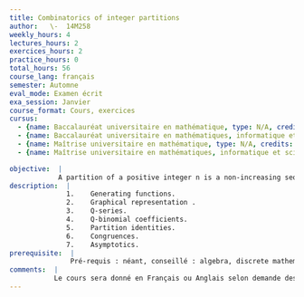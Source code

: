 ```yaml
---
title: Combinatorics of integer partitions
author:   \-  14M258
weekly_hours: 4
lectures_hours: 2
exercices_hours: 2
practice_hours: 0
total_hours: 56
course_lang: français
semester: Automne
eval_mode: Examen écrit
exa_session: Janvier
course_format: Cours, exercices
cursus:
  - {name: Baccalauréat universitaire en mathématique, type: N/A, credits: 6}
  - {name: Baccalauréat universitaire en mathématiques, informatique et sciences numériques, type: N/A, credits: 6}
  - {name: Maîtrise universitaire en mathématique, type: N/A, credits: 6}
  - {name: Maîtrise universitaire en mathématiques, informatique et sciences numériques, type: N/A, credits: 6}

objective:  |
            A partition of a positive integer n is a non-increasing sequence of numbers whose sum is n, the partitions of 3 being (3), (2,1) and (1,1,1). Though simple to define, these objects are very deep combinatorially. The goal of this course is to present different aspects of the theory of integer partitions (mostly combinatorial, but also number theoretic and algebraic): generating functions, partition identities, congruences, asymptotics...
description:  |
              1.	Generating functions. 
              2.	Graphical representation .
              3.	Q-series.
              4.	Q-binomial coefficients.
              5.	Partition identities.
              6.	Congruences.
              7.	Asymptotics.
prerequisite:  |
               Pré-requis : néant, conseillé : algebra, discrete mathematics
comments:  |
           Le cours sera donné en Français ou Anglais selon demande des étudiants
---
```

